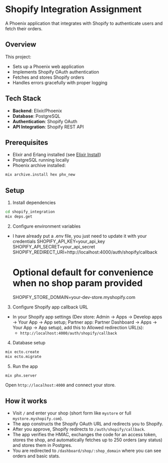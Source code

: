 # Shopify Integration Assignment

A Phoenix application that integrates with Shopify to authenticate users and fetch their orders.

## Overview

This project:
- Sets up a Phoenix web application
- Implements Shopify OAuth authentication
- Fetches and stores Shopify orders
- Handles errors gracefully with proper logging

## Tech Stack

- **Backend**: Elixir/Phoenix
- **Database**: PostgreSQL
- **Authentication**: Shopify OAuth
- **API Integration**: Shopify REST API

## Prerequisites

- Elixir and Erlang installed (see [Elixir Install](https://elixir-lang.org/install.html))
- PostgreSQL running locally
- Phoenix archive installed:
```bash
mix archive.install hex phx_new
```

## Setup

1) Install dependencies
```bash
cd shopify_integration
mix deps.get
```

2) Configure environment variables
- I have already put a .env file, you just need to update it with your credentials
    SHOPIFY_API_KEY=your_api_key
    SHOPIFY_API_SECRET=your_api_secret
    SHOPIFY_REDIRECT_URI=http://localhost:4000/auth/shopify/callback
    # Optional default for convenience when no shop param provided
    SHOPIFY_STORE_DOMAIN=your-dev-store.myshopify.com

3) Configure Shopify app callback URL
- In your Shopify app settings (Dev store: Admin → Apps → Develop apps → Your App → App setup; Partner app: Partner Dashboard → Apps → Your App → App setup), add this to Allowed redirection URL(s):
  - `http://localhost:4000/auth/shopify/callback`

4) Database setup
```bash
mix ecto.create
mix ecto.migrate
```

5) Run the app
```bash
mix phx.server
```
Open `http://localhost:4000` and connect your store.

## How it works

- Visit `/` and enter your shop (short form like `mystore` or full `mystore.myshopify.com`).
- The app constructs the Shopify OAuth URL and redirects you to Shopify.
- After you approve, Shopify redirects to `/auth/shopify/callback`.
- The app verifies the HMAC, exchanges the code for an access token, stores the shop, and automatically fetches up to 250 orders (any status) and stores them in Postgres.
- You are redirected to `/dashboard/shop/:shop_domain` where you can see orders and basic stats.
